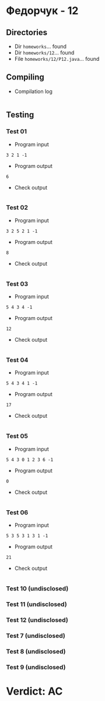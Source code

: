 # Федорчук - 12
## Directories
- Dir `homeworks`... found
- Dir `homeworks/12`... found
- File `homeworks/12/P12.java`... found
## Compiling
- Compilation log
```

```
## Testing
### Test 01
- Program input
```
3 2 1 -1

```
- Program output
```
6
```
- Check output
```

```
### Test 02
- Program input
```
3 2 5 2 1 -1

```
- Program output
```
8
```
- Check output
```

```
### Test 03
- Program input
```
5 4 3 4 -1

```
- Program output
```
12
```
- Check output
```

```
### Test 04
- Program input
```
5 4 3 4 1 -1

```
- Program output
```
17
```
- Check output
```

```
### Test 05
- Program input
```
5 4 3 0 1 2 3 6 -1

```
- Program output
```
0
```
- Check output
```

```
### Test 06
- Program input
```
5 3 5 3 1 3 1 -1

```
- Program output
```
21
```
- Check output
```

```
### Test 10 (undisclosed)
### Test 11 (undisclosed)
### Test 12 (undisclosed)
### Test 7 (undisclosed)
### Test 8 (undisclosed)
### Test 9 (undisclosed)
# Verdict: AC
